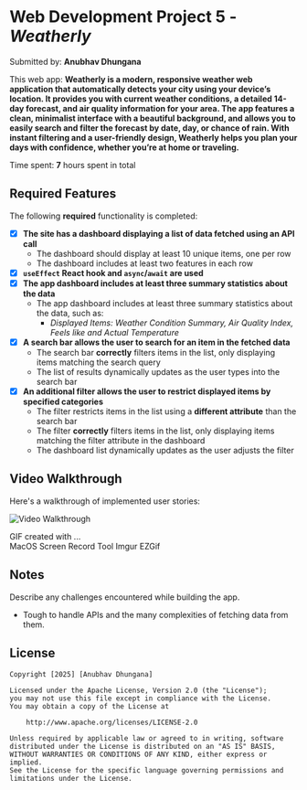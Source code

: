 # Web Development Project 5 - *Weatherly*

Submitted by: **Anubhav Dhungana**

This web app: **Weatherly is a modern, responsive weather web application that automatically detects your city using your device’s location. It provides you with current weather conditions, a detailed 14-day forecast, and air quality information for your area. The app features a clean, minimalist interface with a beautiful background, and allows you to easily search and filter the forecast by date, day, or chance of rain. With instant filtering and a user-friendly design, Weatherly helps you plan your days with confidence, whether you’re at home or traveling.**

Time spent: **7** hours spent in total

## Required Features

The following **required** functionality is completed:

- [x] **The site has a dashboard displaying a list of data fetched using an API call**
  - The dashboard should display at least 10 unique items, one per row
  - The dashboard includes at least two features in each row
- [x] **`useEffect` React hook and `async`/`await` are used**
- [x] **The app dashboard includes at least three summary statistics about the data** 
  - The app dashboard includes at least three summary statistics about the data, such as:
    - *Displayed Items: Weather Condition Summary, Air Quality Index, Feels like and Actual Temperature*
- [x] **A search bar allows the user to search for an item in the fetched data**
  - The search bar **correctly** filters items in the list, only displaying items matching the search query
  - The list of results dynamically updates as the user types into the search bar
- [x] **An additional filter allows the user to restrict displayed items by specified categories**
  - The filter restricts items in the list using a **different attribute** than the search bar 
  - The filter **correctly** filters items in the list, only displaying items matching the filter attribute in the dashboard
  - The dashboard list dynamically updates as the user adjusts the filter

## Video Walkthrough

Here's a walkthrough of implemented user stories:

<img src='' title='Video Walkthrough' width='' alt='Video Walkthrough' />


GIF created with ...  
MacOS Screen Record Tool
Imgur
EZGif

## Notes

Describe any challenges encountered while building the app.
- Tough to handle APIs and the many complexities of fetching data from them. 

## License

    Copyright [2025] [Anubhav Dhungana]

    Licensed under the Apache License, Version 2.0 (the "License");
    you may not use this file except in compliance with the License.
    You may obtain a copy of the License at

        http://www.apache.org/licenses/LICENSE-2.0

    Unless required by applicable law or agreed to in writing, software
    distributed under the License is distributed on an "AS IS" BASIS,
    WITHOUT WARRANTIES OR CONDITIONS OF ANY KIND, either express or implied.
    See the License for the specific language governing permissions and
    limitations under the License.
